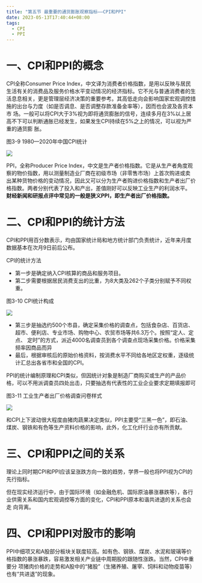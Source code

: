 ```yaml
---
title: "第五节 最重要的通货膨胀观察指标——CPI和PPI"
date: 2023-05-13T17:40:44+08:00
tags:
  - CPI
  - PPI
---
```


# 一、CPI和PPI的概念

CPI全称Consumer Price Index，中文译为消费者价格指数，是用以反映与居民生活有关的消费品及服务价格水平变动情况的经济指标。它不光与普通消费者的生
活息息相关，更是管理层经济决策的重要参考。其高低走向会影响国家宏观调控措施的出台与力度（如是否调息、是否调整存款准备金率等），因而也会波及各资本市
场。一般可以将CPI大于3%视为即将通货膨胀的信号，连续多月在3%以上居高不下可以判断通胀已经发生，如果发生CPI持续在5%之上的情况，可以视为严重的通货膨
胀。

图3-9 1980—2020年中国CPI统计

![](https://res.weread.qq.com/wrepub/CB_3300020868_Figure-P121_32836.jpg)

PPI，全称Producer Price Index，中文是生产者价格指数。它是从生产者角度观察的物价指数，用以测量制造业厂商在初级市场（非零售市场）上首次购进或卖
出某种货物价格的变动情况，因此又可以分为生产者购进价格指数和生产者出厂价格指数。两者分别代表了投入和产出，差值刚好可以反映工业生产的利润水平。
**财经新闻和研报点评中常见的一般是狭义PPI，即生产者出厂价格指数。**

# 二、CPI和PPI的统计方法

CPI和PPI用百分数表示，均由国家统计局和地方统计部门负责统计，近年来月度数据基本在次月9日前后公布。

CPI的统计方法

- 第一步是确定纳入CPI核算的商品和服务项目。
- 第二步需要根据居民消费支出的比重，为8大类及262个子类分别赋予不同权重。

图3-10 CPI统计构成

![](https://res.weread.qq.com/wrepub/CB_3300020868_Figure-P122_32837.jpg)

- 第三步是抽选约500个市县，确定采集价格的调查点，包括食杂店、百货店、超市、便利店、专业市场、购物中心、农贸市场等共6.3万个。按照“定人、定点、
  定时”的方式，派近4000名调查员到各个调查点现场采集价格。价格采集频率因商品而异
- 最后，根据审核后的原始价格资料，按消费水平不同给各地区定权重，逐级统计汇总出各省市和全国的CPI。

PPI的统计编制原理和CPI类似，但因统计对象是制造厂商购买或生产的产品价格，可以不用派调查员四处出击，只要抽选有代表性的工业企业要求定期填报即可

图3-11 工业生产者出厂价格调查问卷样式

![](https://res.weread.qq.com/wrepub/CB_3300020868_Figure-P123_20315.jpg)

和CPI上下波动很大程度由猪肉蔬果决定类似，PPI主要受“三黑一色”，即石油、煤炭、钢铁和有色等生产资料价格的影响，此外，化工化纤行业亦有所贡献。

# 三、CPI和PPI之间的关系

理论上同时期CPI和PPI应该呈涨跌方向一致的趋势，学界一般也将PPI视为CPI的先行指标。

但在现实经济运行中，由于国际环境（如金融危机、国际原油暴涨暴跌等），各行业供需关系和国内宏观调控等方面的变化，CPI和PPI原本和谐共进退的关系也会走
向背离。

# 四、CPI和PPI对股市的影响

PPI中细项又和A股部分板块关联度较高。如有色、钢铁、煤炭、水泥和玻璃等价格指数的暴涨暴跌，容易激发相关产业链中周期股的跟随性涨跌。当然，CPI中重要分
项猪肉价格的走势和A股中的“猪股”（生猪养殖、屠宰、饲料和动物疫苗等）也有“共进退”的现象。
